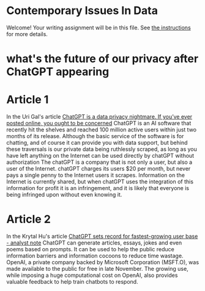# Contemporary Issues In Data

Welcome! Your writing assignment will be in this file.  See [the instructions](./instructions.md) for more details.
# what's the future of our privacy after ChatGPT appearing

# Article 1 
In the Uri Gal's article [ChatGPT is a data privacy nightmare. If you’ve ever posted online, you ought to be concerned](https://theconversation.com/chatgpt-is-a-data-privacy-nightmare-if-youve-ever-posted-online-you-ought-to-be-concerned-199283)
ChatGPT is an AI software that recently hit the shelves and reached 100 million active users within just two months of its release. Although the basic service of the software is for chatting, and of course it can provide you with data support, but behind these traversals is our private data being ruthlessly scraped, as long as you have left anything on the Internet can be used directly by chatGPT without authorization The chatGPT is a company that is not only a user, but also a user of the Internet.
chatGPT charges its users $20 per month, but never pays a single penny to the Internet users it scrapes. Information on the Internet is currently shared, but when chatGPT uses the integration of this information for profit it is an infringement, and it is likely that everyone is being infringed upon without even knowing it.

# Article 2
In the Krytal Hu's article [ChatGPT sets record for fastest-growing user base - analyst note](https://www.reuters.com/technology/chatgpt-sets-record-fastest-growing-user-base-analyst-note-2023-02-01/)
ChatGPT can generate articles, essays, jokes and even poems based on prompts. It can be used to help the public reduce information barriers and information cocoons to reduce time wastage. 
OpenAI, a private company backed by Microsoft Corporation (MSFT.O), was made available to the public for free in late November. The growing use, while imposing a huge computational cost on OpenAI, also provides valuable feedback to help train chatbots to respond.


